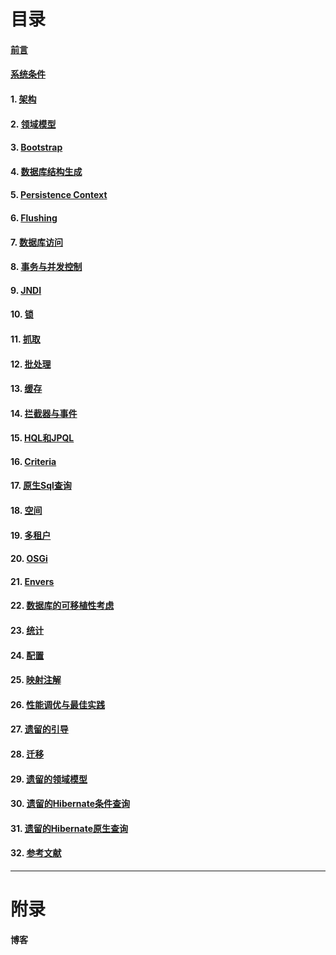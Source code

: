 # 目录
#### [前言](https://github.com/Sev-Night/source-code-reading/blob/main/Hibernates/documentation/preface.md)
#### [系统条件]()
#### 1. [架构](https://github.com/Sev-Night/source-code-reading/blob/main/Hibernates/documentation/architecture.md)
#### 2. [领域模型](https://github.com/Sev-Night/source-code-reading/blob/main/Hibernates/documentation/domain-model.md)
#### 3. [Bootstrap]()
#### 4. [数据库结构生成]()
#### 5. [Persistence Context]()
#### 6. [Flushing]()
#### 7. [数据库访问]()
#### 8. [事务与并发控制]()
#### 9. [JNDI]()
#### 10. [锁]()
#### 11. [抓取]()
#### 12. [批处理]()
#### 13. [缓存]()
#### 14. [拦截器与事件]()
#### 15. [HQL和JPQL]()
#### 16. [Criteria]()
#### 17. [原生Sql查询]()
#### 18. [空间]()
#### 19. [多租户]()
#### 20. [OSGi]()
#### 21. [Envers]()
#### 22. [数据库的可移植性考虑]()
#### 23. [统计]()
#### 24. [配置]()
#### 25. [映射注解]()
#### 26. [性能调优与最佳实践]()
#### 27. [遗留的引导]()
#### 28. [迁移]()
#### 29. [遗留的领域模型]()
#### 30. [遗留的Hibernate条件查询]()
#### 31. [遗留的Hibernate原生查询]()
#### 32. [参考文献](https://docs.jboss.org/hibernate/stable/orm/userguide/html_single/Hibernate_User_Guide.html#_references)

***
# 附录
#### 博客
